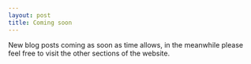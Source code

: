 ```yaml
---
layout: post
title: Coming soon
---
```


New blog posts coming as soon as time allows, in the meanwhile please feel free to visit the other sections of the website.
